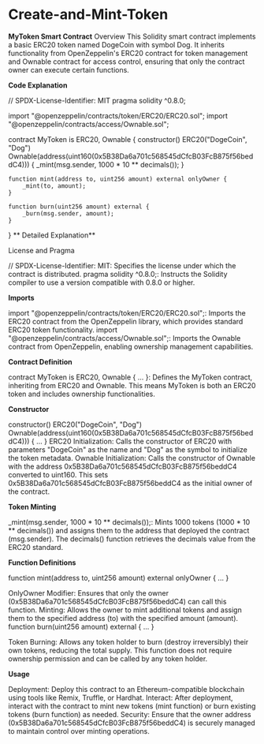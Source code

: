 # Create-and-Mint-Token

**MyToken Smart Contract**
Overview
This Solidity smart contract implements a basic ERC20 token named DogeCoin with symbol Dog. It inherits functionality from OpenZeppelin's ERC20 contract for token management and Ownable contract for access control, ensuring that only the contract owner can execute certain functions.

**Code Explanation**

// SPDX-License-Identifier: MIT
pragma solidity ^0.8.0;

import "@openzeppelin/contracts/token/ERC20/ERC20.sol";
import "@openzeppelin/contracts/access/Ownable.sol";

contract MyToken is ERC20, Ownable {
    constructor() ERC20("DogeCoin", "Dog") Ownable(address(uint160(0x5B38Da6a701c568545dCfcB03FcB875f56beddC4))) {
        _mint(msg.sender, 1000 * 10 ** decimals());
    }

    function mint(address to, uint256 amount) external onlyOwner {
        _mint(to, amount);
    }

    function burn(uint256 amount) external {
        _burn(msg.sender, amount);
    }
}
**
Detailed Explanation**

License and Pragma

// SPDX-License-Identifier: MIT: Specifies the license under which the contract is distributed.
pragma solidity ^0.8.0;: Instructs the Solidity compiler to use a version compatible with 0.8.0 or higher.

**Imports**

import "@openzeppelin/contracts/token/ERC20/ERC20.sol";: Imports the ERC20 contract from the OpenZeppelin library, which provides standard ERC20 token functionality.
import "@openzeppelin/contracts/access/Ownable.sol";: Imports the Ownable contract from OpenZeppelin, enabling ownership management capabilities.

**Contract Definition**

contract MyToken is ERC20, Ownable { ... }: Defines the MyToken contract, inheriting from ERC20 and Ownable. This means MyToken is both an ERC20 token and includes ownership functionalities.

**Constructor**

constructor() ERC20("DogeCoin", "Dog") Ownable(address(uint160(0x5B38Da6a701c568545dCfcB03FcB875f56beddC4))) { ... }
ERC20 Initialization: Calls the constructor of ERC20 with parameters "DogeCoin" as the name and "Dog" as the symbol to initialize the token metadata.
Ownable Initialization: Calls the constructor of Ownable with the address 0x5B38Da6a701c568545dCfcB03FcB875f56beddC4 converted to uint160. This sets 0x5B38Da6a701c568545dCfcB03FcB875f56beddC4 as the initial owner of the contract.

**Token Minting**

_mint(msg.sender, 1000 * 10 ** decimals());: Mints 1000 tokens (1000 * 10 ** decimals()) and assigns them to the address that deployed the contract (msg.sender). The decimals() function retrieves the decimals value from the ERC20 standard.

**Function Definitions**

function mint(address to, uint256 amount) external onlyOwner { ... }

OnlyOwner Modifier: Ensures that only the owner (0x5B38Da6a701c568545dCfcB03FcB875f56beddC4) can call this function.
Minting: Allows the owner to mint additional tokens and assign them to the specified address (to) with the specified amount (amount).
function burn(uint256 amount) external { ... }

Token Burning: Allows any token holder to burn (destroy irreversibly) their own tokens, reducing the total supply. This function does not require ownership permission and can be called by any token holder.

**Usage**

Deployment: Deploy this contract to an Ethereum-compatible blockchain using tools like Remix, Truffle, or Hardhat.
Interact: After deployment, interact with the contract to mint new tokens (mint function) or burn existing tokens (burn function) as needed.
Security: Ensure that the owner address (0x5B38Da6a701c568545dCfcB03FcB875f56beddC4) is securely managed to maintain control over minting operations.
